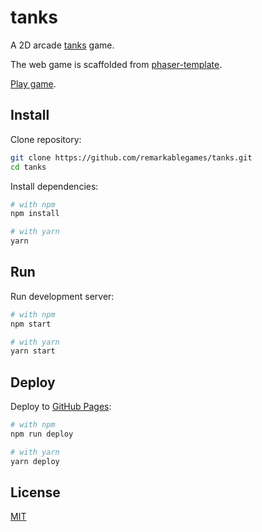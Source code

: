 # tanks

A 2D arcade [tanks](<https://en.wikipedia.org/wiki/Tank_(video_game)>) game.

The web game is scaffolded from [phaser-template](https://github.com/remarkablegames/phaser-template).

[Play game](https://remarkablegames.org/tanks/).

## Install

Clone repository:

```sh
git clone https://github.com/remarkablegames/tanks.git
cd tanks
```

Install dependencies:

```sh
# with npm
npm install

# with yarn
yarn
```

## Run

Run development server:

```sh
# with npm
npm start

# with yarn
yarn start
```

## Deploy

Deploy to [GitHub Pages](https://pages.github.com/):

```sh
# with npm
npm run deploy

# with yarn
yarn deploy
```

## License

[MIT](LICENSE)
